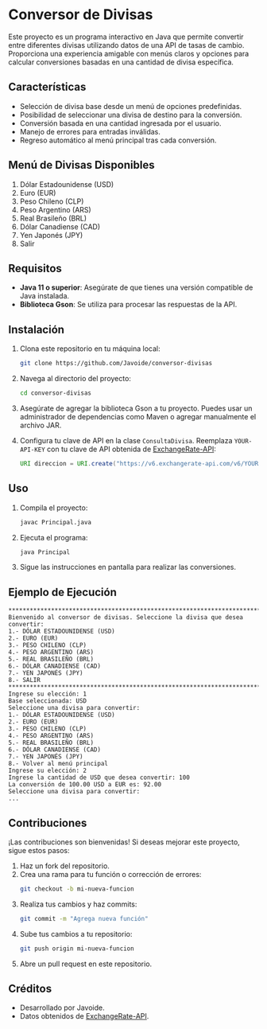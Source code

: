 # Conversor de Divisas

Este proyecto es un programa interactivo en Java que permite convertir entre diferentes divisas utilizando datos de una API de tasas de cambio. Proporciona una experiencia amigable con menús claros y opciones para calcular conversiones basadas en una cantidad de divisa específica.

## Características

- Selección de divisa base desde un menú de opciones predefinidas.
- Posibilidad de seleccionar una divisa de destino para la conversión.
- Conversión basada en una cantidad ingresada por el usuario.
- Manejo de errores para entradas inválidas.
- Regreso automático al menú principal tras cada conversión.

## Menú de Divisas Disponibles

1. Dólar Estadounidense (USD)
2. Euro (EUR)
3. Peso Chileno (CLP)
4. Peso Argentino (ARS)
5. Real Brasileño (BRL)
6. Dólar Canadiense (CAD)
7. Yen Japonés (JPY)
8. Salir

## Requisitos

- **Java 11 o superior**: Asegúrate de que tienes una versión compatible de Java instalada.
- **Biblioteca Gson**: Se utiliza para procesar las respuestas de la API.

## Instalación

1. Clona este repositorio en tu máquina local:

   ```bash
   git clone https://github.com/Javoide/conversor-divisas
   ```

2. Navega al directorio del proyecto:

   ```bash
   cd conversor-divisas
   ```

3. Asegúrate de agregar la biblioteca Gson a tu proyecto. Puedes usar un administrador de dependencias como Maven o agregar manualmente el archivo JAR.

4. Configura tu clave de API en la clase `ConsultaDivisa`. Reemplaza `YOUR-API-KEY` con tu clave de API obtenida de [ExchangeRate-API](https://www.exchangerate-api.com/):

   ```java
   URI direccion = URI.create("https://v6.exchangerate-api.com/v6/YOUR-API-KEY/latest/" + nombreDivisa);
   ```

## Uso

1. Compila el proyecto:

   ```bash
   javac Principal.java
   ```

2. Ejecuta el programa:

   ```bash
   java Principal
   ```

3. Sigue las instrucciones en pantalla para realizar las conversiones.

## Ejemplo de Ejecución

```
***********************************************************************
Bienvenido al conversor de divisas. Seleccione la divisa que desea convertir:
1.- DÓLAR ESTADOUNIDENSE (USD)
2.- EURO (EUR)
3.- PESO CHILENO (CLP)
4.- PESO ARGENTINO (ARS)
5.- REAL BRASILEÑO (BRL)
6.- DÓLAR CANADIENSE (CAD)
7.- YEN JAPONÉS (JPY)
8.- SALIR
***********************************************************************
Ingrese su elección: 1
Base seleccionada: USD
Seleccione una divisa para convertir:
1.- DÓLAR ESTADOUNIDENSE (USD)
2.- EURO (EUR)
3.- PESO CHILENO (CLP)
4.- PESO ARGENTINO (ARS)
5.- REAL BRASILEÑO (BRL)
6.- DÓLAR CANADIENSE (CAD)
7.- YEN JAPONÉS (JPY)
8.- Volver al menú principal
Ingrese su elección: 2
Ingrese la cantidad de USD que desea convertir: 100
La conversión de 100.00 USD a EUR es: 92.00
Seleccione una divisa para convertir:
...
```

## Contribuciones

¡Las contribuciones son bienvenidas! Si deseas mejorar este proyecto, sigue estos pasos:

1. Haz un fork del repositorio.
2. Crea una rama para tu función o corrección de errores:
   ```bash
   git checkout -b mi-nueva-funcion
   ```
3. Realiza tus cambios y haz commits:
   ```bash
   git commit -m "Agrega nueva función"
   ```
4. Sube tus cambios a tu repositorio:
   ```bash
   git push origin mi-nueva-funcion
   ```
5. Abre un pull request en este repositorio.

## Créditos

- Desarrollado por Javoide.
- Datos obtenidos de [ExchangeRate-API](https://www.exchangerate-api.com/).
